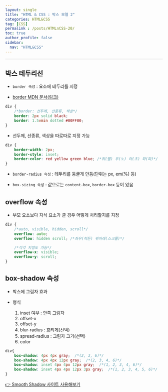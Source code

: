 ```yaml
---
layout: single
title: "HTML & CSS : 박스 모델 2"
categories: HTML&CSS
tag: [CSS]
permalink : /posts/HTMLnCSS-20/
toc: true
author_profile: false
sidebar:
  nav: "HTML&CSS"
---
```


<hr>

## 박스 테두리선

- `border 속성` : 요소에 테두리를 지정

- [border MDN 문서(링크)](https://developer.mozilla.org/ko/docs/Web/CSS/border#%EA%B5%AC%EC%84%B1_%EC%86%8D%EC%84%B1)

```css
div {
    /*border: 선두께, 선종류, 색상*/
    border: 2px solid black;
    border: 1.5vmin dotted #00FF00;
}
```

- 선두께, 선종류, 색상을 따로따로 지정 가능

```css
div {
    border-width: 2px;
    border-style: inset;
    border-color: red yellow green blue; /*위(빨) 우(노) 아(초) 좌(파)*/
}
```

- `border-radius 속성` : 테두리를 둥글게 만듬(단위는 px, em(%) 등)

- `box-sizing 속성` : 값으로는 `content-box`, `border-box` 등이 있음

## overflow 속성

- 부모 요소보다 자식 요소가 클 경우 어떻게 처리할지를 지정

```css
div {
    /*auto, visible, hidden, scroll*/
    overflow: auto;
    overflow: hidden scroll; /*좌우(히든) 위아래(스크롤)*/

    /*각각 지정도 가능*/
    overflow-x: visible;
    overflow-y: scroll;
}
```

## box-shadow 속성

- 박스에 그림자 효과

- 형식

    1. inset 여부 : 안쪽 그림자
    2. offset-x
    3. offset-y
    4. blur-radius : 흐리게(선택)
    5. spread-radius : 그림자 크기(선택)
    6. color

```css
div{
    box-shadow: 4px 4px gray;  /*(2, 3, 6)*/
    box-shadow: 4px 4px 12px gray;  /*(2, 3, 4, 6)*/
    box-shadow: inset 4px 4px 12px gray;  /*(1, 2, 3, 4, 6)*/
    box-shadow: inset 4px 4px 12px 3px gray;  /*(1, 2, 3, 4, 5, 6)*/
}
```

[👉 Smooth Shadow 사이트 사용해보기](https://shadows.brumm.af/)